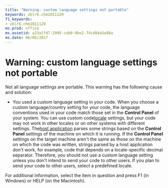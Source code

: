 ```yaml
---
title: "Warning: custom language settings not portable"
keywords: vblr6.chm1011120
f1_keywords:
- vblr6.chm1011120
ms.prod: office
ms.assetid: a23a1fd7-2995-cab0-0be2-74cd84a3a98a
ms.date: 06/08/2017
---
```



# Warning: custom language settings not portable

Not all language settings are portable. This warning has the following cause and solution:



- You used a custom language setting in your code. When you choose a custom language/country setting for your code, the language conventions used in your code match those set in the  **Control Panel** of your system. You can use custom code[locale](../../Glossary/vbe-glossary.md#locale) settings, but your code may not work in other locales or on other systems with different settings. The[host application](../../Glossary/vbe-glossary.md#host-application) parses some strings based on the **Control Panel** settings of the machine on which it is running. If the **Control Panel** settings on the target machine aren't the same as those on the machine on which the code was written, strings parsed by a host application don't work, for example, code that depends on a locale-specific decimal separator. Therefore, you should not use a custom language setting unless you don't intend to send your code to other users. If you plan to send your code to other users, select a predefined locale.
    

For additional information, select the item in question and press F1 (in Windows) or HELP (on the Macintosh).

